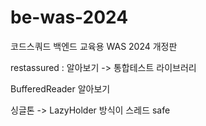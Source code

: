 # be-was-2024
코드스쿼드 백엔드 교육용 WAS 2024 개정판

restassured : 알아보기 -> 통합테스트 라이브러리

BufferedReader 알아보기

싱글톤 -> LazyHolder 방식이 스레드 safe 